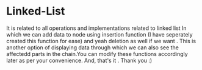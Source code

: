# Linked-List
It is related to all operations and implementations related to linked list
In which we can add data to node using insertion function (I have seperately created this function for ease) and yeah deletion as well if we want .
This is another option of displaying data through which we can also see the affectedd parts in the chain.You can modify these functions accordingly later as per your convenience.
And, that's it . Thank you :)
